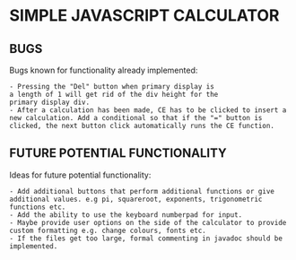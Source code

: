 # SIMPLE JAVASCRIPT CALCULATOR

BUGS
----

Bugs known for functionality already implemented:

    - Pressing the "Del" button when primary display is
    a length of 1 will get rid of the div height for the
    primary display div.
    - After a calculation has been made, CE has to be clicked to insert a new calculation. Add a conditional so that if the "=" button is clicked, the next button click automatically runs the CE function.
    
    
FUTURE POTENTIAL FUNCTIONALITY
------------------------------

Ideas for future potential functionality:

    - Add additional buttons that perform additional functions or give additional values. e.g pi, squareroot, exponents, trigonometric functions etc.
    - Add the ability to use the keyboard numberpad for input.
    - Maybe provide user options on the side of the calculator to provide custom formatting e.g. change colours, fonts etc.
    - If the files get too large, formal commenting in javadoc should be implemented.